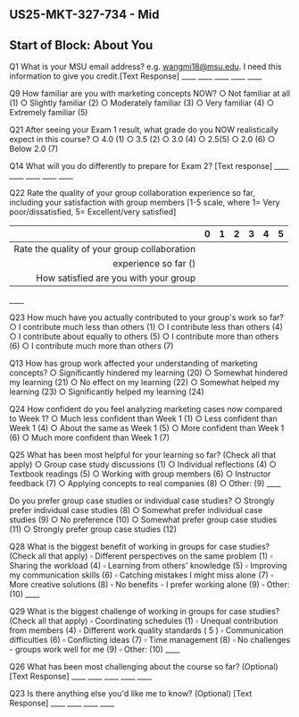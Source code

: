 ## US25-MKT-327-734 - Mid

## Start of Block: About You

Q1 What is your MSU email address? e.g. wangmi18@msu.edu. I need this information to give you credit.[Text Response]
$\_\_\_\_$
$\_\_\_\_$
$\_\_\_\_$
$\_\_\_\_$
$\_\_\_\_$

Q9 How familiar are you with marketing concepts NOW?
$\bigcirc$ Not familiar at all (1)
$\bigcirc$ Slightly familiar (2)
$\bigcirc$ Moderately familiar (3)
$\bigcirc$ Very familiar (4)
$\bigcirc$ Extremely familiar (5)

Q21 After seeing your Exam 1 result, what grade do you NOW realistically expect in this course?
$\bigcirc$ 4.0 (1)
$\bigcirc$ 3.5 (2)
$\bigcirc$ 3.0 (4)
$\bigcirc$ $2.5(5)$
$\bigcirc$ 2.0 (6)
$\bigcirc$ Below 2.0 (7)

Q14 What will you do differently to prepare for Exam 2? [Text response]
$\_\_\_\_$
$\_\_\_\_$
$\_\_\_\_$
$\_\_\_\_$
$\_\_\_\_$

Q22 Rate the quality of your group collaboration experience so far, including your satisfaction with group members [1-5 scale, where $1=$ Very poor/dissatisfied, $5=$ Excellent/very satisfied]

|  | 0 | 1 | 2 | 3 | 4 | 5 |
| ---: | :--- | :--- | :--- | :--- | :--- | :--- |
| Rate the quality of your group collaboration |  |  |  |  |  |  |
| experience so far () |  |  |  |  |  |  |
| How satisfied are you with your group |  |  |  |  |  |  |

$\_\_\_\_$

Q23 How much have you actually contributed to your group's work so far?
$\bigcirc$ I contribute much less than others (1)
$\bigcirc$ I contribute less than others (4)
$\bigcirc$ I contribute about equally to others (5)
$\bigcirc$ I contribute more than others (6)
$\bigcirc$ I contribute much more than others (7)

Q13 How has group work affected your understanding of marketing concepts?
$\bigcirc$ Significantly hindered my learning (20)
$\bigcirc$ Somewhat hindered my learning (21)
$\bigcirc$ No effect on my learning (22)
$\bigcirc$ Somewhat helped my learning (23)
$\bigcirc$ Significantly helped my learning (24)

Q24 How confident do you feel analyzing marketing cases now compared to Week 1?
$\bigcirc$ Much less confident than Week 1 (1)
$\bigcirc$ Less confident than Week 1 (4)
$\bigcirc$ About the same as Week 1 (5)
$\bigcirc$ More confident than Week 1 (6)
$\bigcirc$ Much more confident than Week 1 (7)

Q25 What has been most helpful for your learning so far? (Check all that apply)
$\bigcirc$ Group case study discussions (1)
$\bigcirc$ Individual reflections (4)
$\bigcirc$ Textbook readings (5)
$\bigcirc$ Working with group members (6)
$\bigcirc$ Instructor feedback (7)
$\bigcirc$ Applying concepts to real companies (8)
$\bigcirc$ Other: (9) $\_\_\_\_$

Do you prefer group case studies or individual case studies?
$\bigcirc$ Strongly prefer individual case studies (8)
$\bigcirc$ Somewhat prefer individual case studies (9)
$\bigcirc$ No preference (10)
$\bigcirc$ Somewhat prefer group case studies (11)
$\bigcirc$ Strongly prefer group case studies (12)

Q28 What is the biggest benefit of working in groups for case studies? (Check all that apply)
$\square$ Different perspectives on the same problem (1)
$\square$ Sharing the workload (4)
$\square$ Learning from others' knowledge (5)
$\square$ Improving my communication skills (6)
$\square$ Catching mistakes I might miss alone (7)
$\square$ More creative solutions (8)
$\square$ No benefits - I prefer working alone (9)
$\square$ Other: (10) $\_\_\_\_$

Q29 What is the biggest challenge of working in groups for case studies? (Check all that apply)
$\square$ Coordinating schedules (1)
$\square$ Unequal contribution from members (4)
$\square$ Different work quality standards ( 5 )
$\square$ Communication difficulties (6)
$\square$ Conflicting ideas (7)
$\square$ Time management (8)
$\square$ No challenges - groups work well for me (9)
$\square$ Other: (10) $\_\_\_\_$

Q26 What has been most challenging about the course so far? (Optional) [Text Response]
$\_\_\_\_$
$\_\_\_\_$
$\_\_\_\_$
$\_\_\_\_$
$\_\_\_\_$

Q23 Is there anything else you'd like me to know? (Optional) [Text Response]
$\_\_\_\_$
$\_\_\_\_$
$\_\_\_\_$
$\_\_\_\_$

